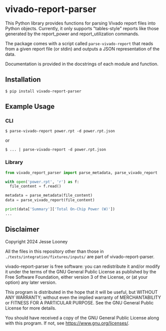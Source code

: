 # vivado-report-parser
This Python library provides functions for parsing Vivado report files into Python objects. Currently, it only supports "tables-style" reports like those generated by the report_power and report_utilization commands.

The package comes with a script called `parse-vivado-report` that reads from a given report file (or stdin) and outputs a JSON representation of the data.

Documentation is provided in the docstrings of each module and function.

## Installation

```
$ pip install vivado-report-parser
```

## Example Usage

### CLI
```
$ parse-vivado-report power.rpt -d power.rpt.json
```
or
```
$ ... | parse-vivado-report -d power.rpt.json
```
### Library
```python
from vivado_report_parser import parse_metadata, parse_vivado_report

with open('power.rpt', 'r') as f:
  file_content = f.read()

metadata = parse_metadata(file_content)
data = parse_vivado_report(file_content)

print(data['Summary']['Total On-Chip Power (W)'])
...
```

## Disclaimer
Copyright 2024 Jesse Looney

All the files in this repository other than those in `./tests/integration/fixtures/inputs/` are part of vivado-report-parser.

vivado-report-parser is free software: you can redistribute it and/or modify it under the terms of the GNU General Public License as published by the Free Software Foundation, either version 3 of the License, or (at your option) any later version.

This program is distributed in the hope that it will be useful, but WITHOUT ANY WARRANTY; without even the implied warranty of MERCHANTABILITY or FITNESS FOR A PARTICULAR PURPOSE. See the GNU General Public License for more details.

You should have received a copy of the GNU General Public License along with this program. If not, see <https://www.gnu.org/licenses/>. 
